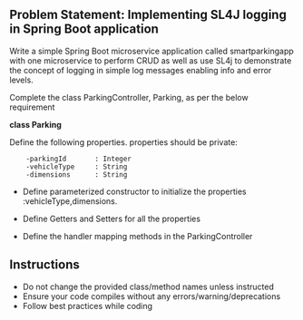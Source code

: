 ## Problem Statement: Implementing SL4J logging in Spring Boot application


Write a simple Spring Boot microservice application called smartparkingapp with one microservice 
to perform CRUD as well as use SL4j to demonstrate the concept of logging in simple log messages
 enabling info and error levels.

Complete the class ParkingController, Parking, as per the below requirement

**class Parking**

Define the following properties. properties should be private:
        
        -parkingId       : Integer 
        -vehicleType     : String
        -dimensions      : String
     
- Define parameterized constructor to initialize the properties :vehicleType,dimensions. 

- Define Getters and Setters for all the properties
     
- Define the handler mapping methods in the ParkingController
        
            

## Instructions
- Do not change the provided class/method names unless instructed
- Ensure your code compiles without any errors/warning/deprecations 
- Follow best practices while coding
